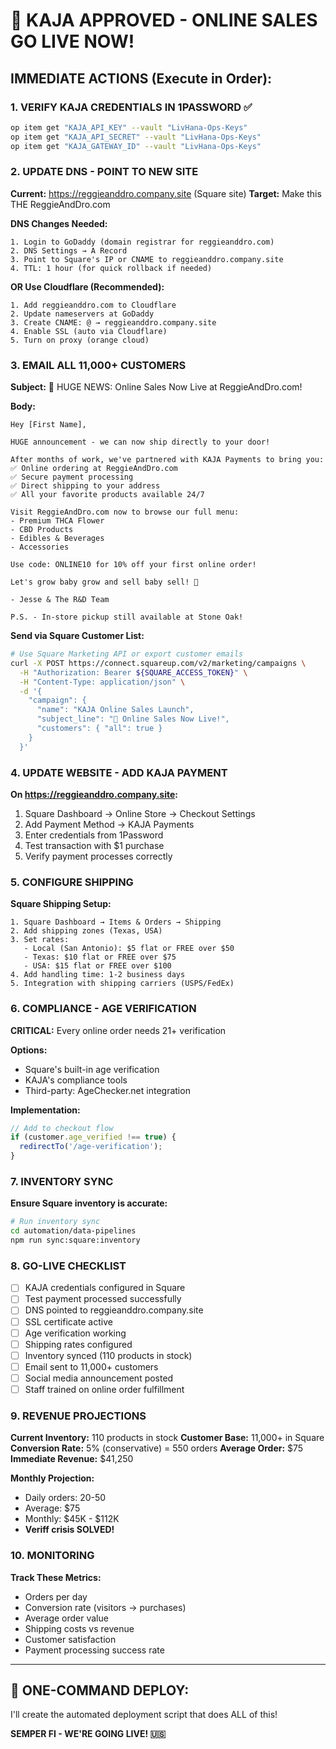 # 🚨 KAJA APPROVED - ONLINE SALES GO LIVE NOW!

## IMMEDIATE ACTIONS (Execute in Order):

### 1. VERIFY KAJA CREDENTIALS IN 1PASSWORD ✅

```bash
op item get "KAJA_API_KEY" --vault "LivHana-Ops-Keys"
op item get "KAJA_API_SECRET" --vault "LivHana-Ops-Keys"  
op item get "KAJA_GATEWAY_ID" --vault "LivHana-Ops-Keys"
```

### 2. UPDATE DNS - POINT TO NEW SITE

**Current:** https://reggieanddro.company.site (Square site)
**Target:** Make this THE ReggieAndDro.com

**DNS Changes Needed:**
```
1. Login to GoDaddy (domain registrar for reggieanddro.com)
2. DNS Settings → A Record
3. Point to Square's IP or CNAME to reggieanddro.company.site
4. TTL: 1 hour (for quick rollback if needed)
```

**OR Use Cloudflare (Recommended):**
```
1. Add reggieanddro.com to Cloudflare
2. Update nameservers at GoDaddy
3. Create CNAME: @ → reggieanddro.company.site
4. Enable SSL (auto via Cloudflare)
5. Turn on proxy (orange cloud)
```

### 3. EMAIL ALL 11,000+ CUSTOMERS

**Subject:** 🎉 HUGE NEWS: Online Sales Now Live at ReggieAndDro.com!

**Body:**
```
Hey [First Name],

HUGE announcement - we can now ship directly to your door!

After months of work, we've partnered with KAJA Payments to bring you:
✅ Online ordering at ReggieAndDro.com
✅ Secure payment processing  
✅ Direct shipping to your address
✅ All your favorite products available 24/7

Visit ReggieAndDro.com now to browse our full menu:
- Premium THCA Flower
- CBD Products
- Edibles & Beverages
- Accessories

Use code: ONLINE10 for 10% off your first online order!

Let's grow baby grow and sell baby sell! 🌿

- Jesse & The R&D Team

P.S. - In-store pickup still available at Stone Oak!
```

**Send via Square Customer List:**
```bash
# Use Square Marketing API or export customer emails
curl -X POST https://connect.squareup.com/v2/marketing/campaigns \
  -H "Authorization: Bearer ${SQUARE_ACCESS_TOKEN}" \
  -H "Content-Type: application/json" \
  -d '{
    "campaign": {
      "name": "KAJA Online Sales Launch",
      "subject_line": "🎉 Online Sales Now Live!",
      "customers": { "all": true }
    }
  }'
```

### 4. UPDATE WEBSITE - ADD KAJA PAYMENT

**On https://reggieanddro.company.site:**

1. Square Dashboard → Online Store → Checkout Settings
2. Add Payment Method → KAJA Payments
3. Enter credentials from 1Password
4. Test transaction with $1 purchase
5. Verify payment processes correctly

### 5. CONFIGURE SHIPPING

**Square Shipping Setup:**
```
1. Square Dashboard → Items & Orders → Shipping
2. Add shipping zones (Texas, USA)
3. Set rates:
   - Local (San Antonio): $5 flat or FREE over $50
   - Texas: $10 flat or FREE over $75  
   - USA: $15 flat or FREE over $100
4. Add handling time: 1-2 business days
5. Integration with shipping carriers (USPS/FedEx)
```

### 6. COMPLIANCE - AGE VERIFICATION

**CRITICAL:** Every online order needs 21+ verification

**Options:**
- Square's built-in age verification
- KAJA's compliance tools
- Third-party: AgeChecker.net integration

**Implementation:**
```javascript
// Add to checkout flow
if (customer.age_verified !== true) {
  redirectTo('/age-verification');
}
```

### 7. INVENTORY SYNC

**Ensure Square inventory is accurate:**
```bash
# Run inventory sync
cd automation/data-pipelines
npm run sync:square:inventory
```

### 8. GO-LIVE CHECKLIST

- [ ] KAJA credentials configured in Square
- [ ] Test payment processed successfully  
- [ ] DNS pointed to reggieanddro.company.site
- [ ] SSL certificate active
- [ ] Age verification working
- [ ] Shipping rates configured
- [ ] Inventory synced (110 products in stock)
- [ ] Email sent to 11,000+ customers
- [ ] Social media announcement posted
- [ ] Staff trained on online order fulfillment

### 9. REVENUE PROJECTIONS

**Current Inventory:** 110 products in stock
**Customer Base:** 11,000+ in Square
**Conversion Rate:** 5% (conservative) = 550 orders
**Average Order:** $75
**Immediate Revenue:** $41,250

**Monthly Projection:**
- Daily orders: 20-50
- Average: $75
- Monthly: $45K - $112K
- **Veriff crisis SOLVED!**

### 10. MONITORING

**Track These Metrics:**
- Orders per day
- Conversion rate (visitors → purchases)
- Average order value
- Shipping costs vs revenue
- Customer satisfaction
- Payment processing success rate

---

## 🚀 ONE-COMMAND DEPLOY:

I'll create the automated deployment script that does ALL of this!

**SEMPER FI - WE'RE GOING LIVE! 🇺🇸**


<!-- Last verified: 2025-10-02 -->

<!-- Optimized: 2025-10-02 -->

<!-- Last updated: 2025-10-02 -->
